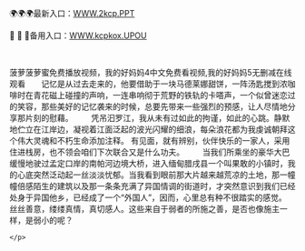 <p>
	🌍🌍🌍最新入口：<a href="http://www.baidu.com/link?url=6MA2SWnO3Raqke39an_0PUxosM6ZrUGzi1BN9tNnlPW&wd">WWW.2kcp.PPT</a> 
	<p>
		🥀
🥀
🥀备用入口：<a href="http://www.baidu.com/link?url=6MA2SWnO3Raqke39an_0PUxosM6ZrUGzi1BN9tNnlPW&wd">WWW.kcpkox.UPOU</a> 
	</p>
	<p>
		<br />
	</p>
	<p>
		菠萝菠萝蜜免费播放视频，我的好妈妈4中文免费看视频,我的好妈妈5无删减在线观看　　记忆是从过去走来的，他要借助于一块马德莱娜甜饼，一阵汤匙搅到浓咖啡时在青花磁上碰撞的声响，一连串响彻于荒野的铁轨的卡嗒声，一个似曾迷恋过的笑容，那些美好的记忆袭来的时候，总要先带来一些强烈的预感，让人尽情地分享那片刻的慰藉。
　　凭吊汩罗江，我从未有过如此的拘谨，如此的心跳。静默地伫立在江岸边，凝视着江面泛起的波光闪耀的细浪，每朵浪花都为我虔诚朝拜这个伟大灵魂和不朽生命添加注释。
有见面，就有辨别，伙伴快乐的一家人，采用住进栈房，也不领会咱们下次联合又是什么功夫。
　　当我们所乘坐的豪华大巴缓慢地驶过孟定口岸的南帕河边境大桥，进入缅甸腊戌县一个叫果敢的小镇时，我的心底突然泛动起一丝淡淡忧郁。当我看到眼前那大片越来越荒凉的土地，那一幢幢倍感陌生的建筑以及那一条条充满了异国情调的街道时，才突然意识到我们已经处身于异国他乡，已经成了一个“外国人”，因而，心里总有种不很踏实的感觉。
丝丝善意，缕缕真情，真切感人。这些来自于弱者的所施之善，是否也像施主一样，是弱小的呢？

	</p>
